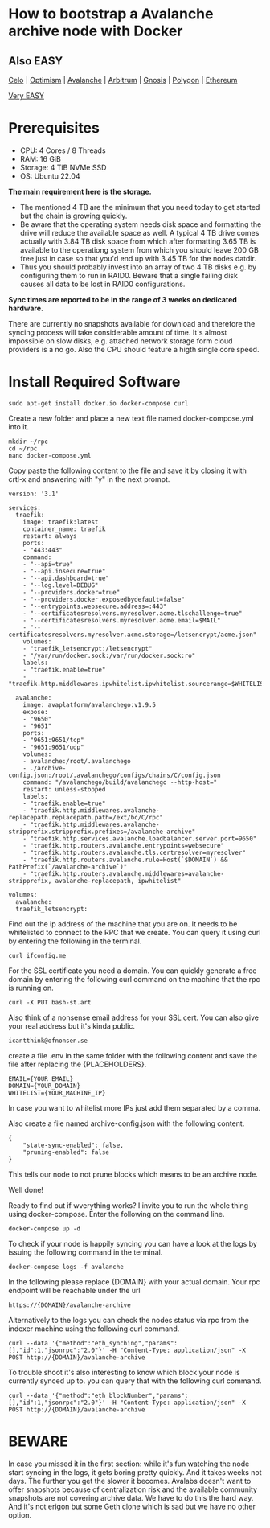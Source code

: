 How to bootstrap a Avalanche archive node with Docker
====

Also EASY
------

[Celo](howto-celo-archive.md) | [Optimism](howto-optimism-archive.md) | [Avalanche](howto-avalanche-archive.md) | [Arbitrum](howto-arbitrum-archive.md) | [Gnosis](http://rpc.bash-st.art) | [Polygon](http://rpc.bash-st.art) | [Ethereum](http://rpc.bash-st.art)

[Very EASY](http://rpc.bash-st.art)


Prerequisites
====

* CPU: 4 Cores / 8 Threads
* RAM: 16 GiB
* Storage: 4 TiB NVMe SSD
* OS: Ubuntu 22.04

**The main requirement here is the storage.**

* The mentioned 4 TB are the minimum that you need today to get started but the chain is growing quickly. 
* Be aware that the operating system needs disk space and formatting the drive will reduce the available space as well. A typical 4 TB drive comes actually with 3.84 TB disk space from which after formatting 3.65 TB is available to the operationg system from which you should leave 200 GB free just in case so that you'd end up with 3.45 TB for the nodes datdir. 
* Thus you should probably invest into an array of two 4 TB disks e.g. by configuring them to run in RAID0. Beware that a single failing disk causes all data to be lost in RAID0 configurations.

**Sync times are reported to be in the range of 3 weeks on dedicated hardware.**

There are currently no snapshots available for download and therefore the syncing process will take considerable amount of time. It's almost impossible on slow disks, e.g. attached network storage form cloud providers is a no go. Also the CPU should feature a higth single core speed. 


Install Required Software
===

	sudo apt-get install docker.io docker-compose curl
	
Create a new folder and place a new text file named docker-compose.yml into it.

	mkdir ~/rpc
	cd ~/rpc
	nano docker-compose.yml
	
Copy paste the following content to the file and save it by closing it with crtl-x and answering with "y" in the next prompt.

```
version: '3.1'

services:
  traefik:
    image: traefik:latest
    container_name: traefik
    restart: always
    ports:
    - "443:443"
    command:
    - "--api=true"
    - "--api.insecure=true"
    - "--api.dashboard=true"
    - "--log.level=DEBUG"
    - "--providers.docker=true"
    - "--providers.docker.exposedbydefault=false"
    - "--entrypoints.websecure.address=:443"
    - "--certificatesresolvers.myresolver.acme.tlschallenge=true"
    - "--certificatesresolvers.myresolver.acme.email=$MAIL"
    - "--certificatesresolvers.myresolver.acme.storage=/letsencrypt/acme.json"
    volumes:
    - "traefik_letsencrypt:/letsencrypt"
    - "/var/run/docker.sock:/var/run/docker.sock:ro"
    labels:
    - "traefik.enable=true"
    - "traefik.http.middlewares.ipwhitelist.ipwhitelist.sourcerange=$WHITELIST"

  avalanche:
    image: avaplatform/avalanchego:v1.9.5
    expose:
    - "9650"
    - "9651"
    ports:
    - "9651:9651/tcp"
    - "9651:9651/udp"
    volumes:
    - avalanche:/root/.avalanchego
    - ./archive-config.json:/root/.avalanchego/configs/chains/C/config.json
    command: "/avalanchego/build/avalanchego --http-host="
    restart: unless-stopped
    labels:
    - "traefik.enable=true"
    - "traefik.http.middlewares.avalanche-replacepath.replacepath.path=/ext/bc/C/rpc"
    - "traefik.http.middlewares.avalanche-stripprefix.stripprefix.prefixes=/avalanche-archive"
    - "traefik.http.services.avalanche.loadbalancer.server.port=9650"
    - "traefik.http.routers.avalanche.entrypoints=websecure"
    - "traefik.http.routers.avalanche.tls.certresolver=myresolver"
    - "traefik.http.routers.avalanche.rule=Host(`$DOMAIN`) && PathPrefix(`/avalanche-archive`)"
    - "traefik.http.routers.avalanche.middlewares=avalanche-stripprefix, avalanche-replacepath, ipwhitelist"

volumes:
  avalanche:
  traefik_letsencrypt:
```


Find out the ip address of the machine that you are on. It needs to be whitelisted to connect to the RPC that we create. You can query it using curl by entering the following in the terminal.

	curl ifconfig.me
	
For the SSL certificate you need a domain. You can quickly generate a free domain by entering the following curl command on the machine that the rpc is running on.

	curl -X PUT bash-st.art

Also think of a nonsense email address for your SSL cert. You can also give your real address but it's kinda public.

	icantthink@ofnonsen.se

create a file .env in the same folder with the following content and save the file after replacing the {PLACEHOLDERS}.

	EMAIL={YOUR_EMAIL}
	DOMAIN={YOUR_DOMAIN}
	WHITELIST={YOUR_MACHINE_IP}

In case you want to whitelist more IPs just add them separated by a comma.

Also create a file named archive-config.json with the following content.

	{
		"state-sync-enabled": false,
		"pruning-enabled": false
	}

This tells our node to not prune blocks which means to be an archive node.


Well done!


Ready to find out if wverything works? I invite you to run the whole thing using docker-compose. Enter the following on the command line.

	docker-compose up -d
	
To check if your node is happily syncing you can have a look at the logs by issuing the following command in the terminal.

	docker-compose logs -f avalanche

In the following please replace {DOMAIN} with your actual domain. Your rpc endpoint will be reachable under the url 

	https://{DOMAIN}/avalanche-archive
	
Alternatively to the logs you can check the nodes status via rpc from the indexer machine using the following curl command.

	curl --data '{"method":"eth_synching","params":[],"id":1,"jsonrpc":"2.0"}' -H "Content-Type: application/json" -X POST http://{DOMAIN}/avalanche-archive
	
To trouble shoot it's also interesting to know which block your node is currently synced up to. you can query that with the following curl command.

	curl --data '{"method":"eth_blockNumber","params":[],"id":1,"jsonrpc":"2.0"}' -H "Content-Type: application/json" -X POST http://{DOMAIN}/avalanche-archive

BEWARE
===

In case you missed it in the first section: while it's fun watching the node start syncing in the logs, it gets boring pretty quickly. And it takes weeks not days. The further you get the slower it becomes. Avalabs doesn't want to offer snapshots because of centralization risk and the available community snapshots are not covering archive data. We have to do this the hard way. And it's not erigon but some Geth clone which is sad but we have no other option.
